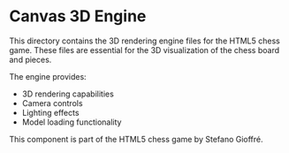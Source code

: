 # Canvas 3D Engine

This directory contains the 3D rendering engine files for the HTML5 chess game. These files are essential for the 3D visualization of the chess board and pieces.

The engine provides:
- 3D rendering capabilities
- Camera controls
- Lighting effects
- Model loading functionality

This component is part of the HTML5 chess game by Stefano Gioffré.
